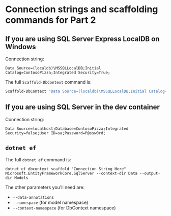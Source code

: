 # Connection strings and scaffolding commands for Part 2

## If you are using SQL Server Express LocalDB on Windows

Connection string:

```text
Data Source=(localdb)\MSSQLLocalDB;Initial Catalog=ContosoPizza;Integrated Security=True;
```

The full `Scaffold-DbContext` command is:

```powershell
Scaffold-DbContext "Data Source=(localdb)\MSSQLLocalDB;Initial Catalog=ContosoPizza;Integrated Security=True;" Microsoft.EntityFrameworkCore.SqlServer -ContextDir Data -OutputDir Models
```

## If you are using SQL Server in the dev container

Connection string:

```text
Data Source=localhost;Database=ContosoPizza;Integrated Security=false;User ID=sa;Password=P@ssw0rd;
```

## `dotnet ef` 

The full `dotnet ef` command is:

```dotnet-cli
dotnet ef dbcontext scaffold "Connection String Here" Microsoft.EntityFrameworkCore.SqlServer --context-dir Data --output-dir Models
```

The other parameters you'll need are:

- `--data-annotations`
- `--namespace` (for model namespace)
- `--context-namespace` (for DbContext namespace)
